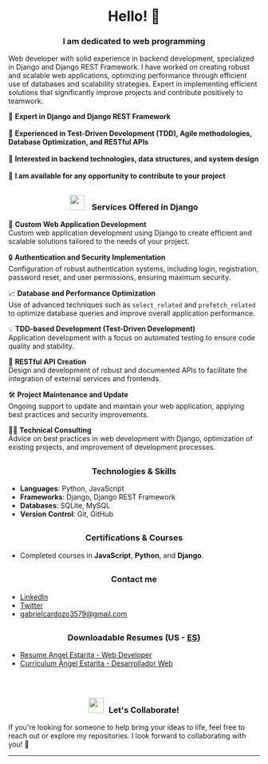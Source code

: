 ## <h1 align="center">Hello! 👋</h1>
<h3 align="center"></h3>
<h3 align="center">I am dedicated to web programming</h3>

Web developer with solid experience in backend development, specialized in Django and Django REST Framework. I have
worked on creating robust and scalable web applications, optimizing performance through efficient use of databases and
scalability strategies. Expert in implementing efficient solutions that significantly improve projects and contribute positively
to teamwork.

🌱 **Expert in Django and Django REST Framework**
<br/>
<br/>
🧪 **Experienced in Test-Driven Development (TDD), Agile methodologies, Database Optimization, and RESTful APIs**
<br/>
<br/>
🎯 **Interested in backend technologies, data structures, and system design**
<br/>
<br/>
🤝 **I am available for any opportunity to contribute to your project**

## <h3 align="center"><img src="https://i.giphy.com/media/v1.Y2lkPTc5MGI3NjExanVycjBqY2xrNTUwenZwdmZvczJvZXAxNXVmb3hiY3RxamdyeWQ5ZyZlcD12MV9pbnRlcm5hbF9naWZfYnlfaWQmY3Q9Zw/AvrTj5rRdNXovX34AU/giphy.gif" width="30" height="30" style="margin-right: 10px;"> Services Offered in Django</h3>

🔧 **Custom Web Application Development**  
Custom web application development using Django to create efficient and scalable solutions tailored to the needs of your project.

🔒 **Authentication and Security Implementation**  
Configuration of robust authentication systems, including login, registration, password reset, and user permissions, ensuring maximum security.

📈 **Database and Performance Optimization**  
Use of advanced techniques such as `select_related` and `prefetch_related` to optimize database queries and improve overall application performance.

💡 **TDD-based Development (Test-Driven Development)**  
Application development with a focus on automated testing to ensure code quality and stability.

📝 **RESTful API Creation**  
Design and development of robust and documented APIs to facilitate the integration of external services and frontends.

🛠️ **Project Maintenance and Update**  
Ongoing support to update and maintain your web application, applying best practices and security improvements.

👨‍💻 **Technical Consulting**  
Advice on best practices in web development with Django, optimization of existing projects, and improvement of development processes.

## <h3 align="center">Technologies & Skills</h3>
- **Languages**: Python, JavaScript
- **Frameworks**: Django, Django REST Framework
- **Databases**: SQLite, MySQL
- **Version Control**: Git, GitHub

## <h3 align="center">Certifications & Courses</h3>
- Completed courses in **JavaScript**, **Python**, and **Django**.

## <h3 align="center">Contact me</h3>
- [LinkedIn](https://www.linkedin.com/in/ángel-estarita-21002822a/)
- [Twitter](https://x.com/xAd4247250)
- [gabrielcardozo3579@gmail.com](https://mail.google.com/mail/u/0/#inbox?compose=GTvVlcSKhcBwMxGggmrFNkRvjKRZDcMbkprCQKKQnHpBJkkXghwvTGSjgVntDhCdrGthlHrpcHchQ) 

## <h3 align="center">Downloadable Resumes (US - <a href="https://github.com/xAd4/xAd4/blob/main/ES-README.md/">ES</a>)</h3>
- [Resume Angel Estarita - Web Developer](https://github.com/xAd4/xAd4/blob/main/CV%20Angel%20Estarita%20-%20Web%20Developer.pdf)
- [Currículum  Ángel Estarita - Desarrollador Web](https://github.com/xAd4/xAd4/blob/main/CV%20Ángel%20Estarita%20-%20Desarrollador%20Web.pdf)

<br/>

## <h3 align="center"><img src="https://media.giphy.com/media/iY8CRBdQXODJSCERIr/giphy.gif" width="30" height="30" style="margin-right: 10px;">Let's Collaborate!</h3>
If you're looking for someone to help bring your ideas to life, feel free to reach out or explore my repositories. I look forward to collaborating with you! 🤝

<hr/>
